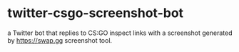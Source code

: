 # twitter-csgo-screenshot-bot
a Twitter bot that replies to CS:GO inspect links with a screenshot generated by https://swap.gg screenshot tool.